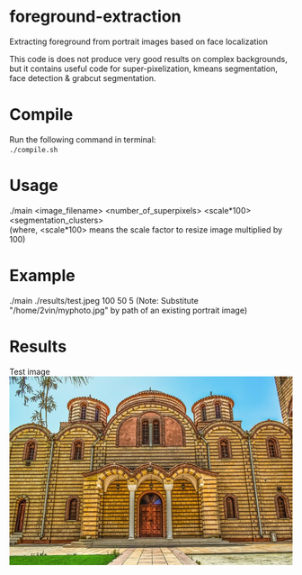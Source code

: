 # foreground-extraction
Extracting foreground from portrait images based on face localization    

This code is does not produce very good results on complex backgrounds, but it contains useful code for super-pixelization, kmeans segmentation, face detection & grabcut segmentation.    

# Compile
Run the following command in terminal:    
`./compile.sh`

# Usage
./main <image_filename> <number_of_superpixels> <scale\*100> <segmentation_clusters>     
(where, <scale\*100> means the scale factor to resize image multiplied by 100)    

# Example
./main ./results/test.jpeg 100 50 5
(Note: Substitute "/home/2vin/myphoto.jpg" by path of an existing portrait image)     

# Results

Test image    
![alt text](https://github.com/2vin/color-quantize/blob/master/data/test.jpg)
